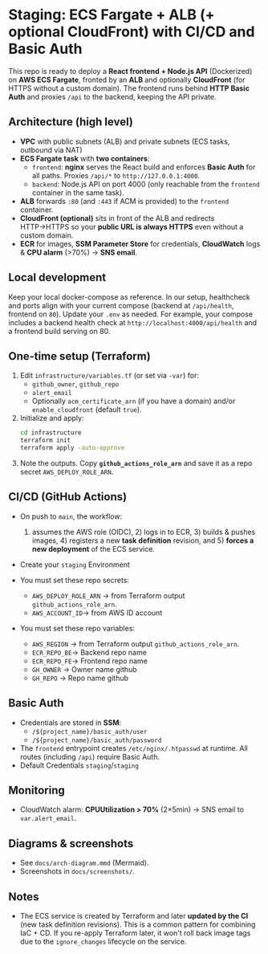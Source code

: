 # Staging: ECS Fargate + ALB (+ optional CloudFront) with CI/CD and Basic Auth

This repo is ready to deploy a **React frontend + Node.js API** (Dockerized) on **AWS ECS Fargate**, fronted by an **ALB** and optionally **CloudFront** (for HTTPS without a custom domain). The frontend runs behind **HTTP Basic Auth** and proxies `/api` to the backend, keeping the API private.

## Architecture (high level)
- **VPC** with public subnets (ALB) and private subnets (ECS tasks, outbound via NAT)
- **ECS Fargate task** with **two containers**:
  - `frontend`: **nginx** serves the React build and enforces **Basic Auth** for all paths. Proxies `/api/*` to `http://127.0.0.1:4000`.
  - `backend`: Node.js API on port 4000 (only reachable from the `frontend` container in the same task).
- **ALB** forwards `:80` (and `:443` if ACM is provided) to the `frontend` container.
- **CloudFront (optional)** sits in front of the ALB and redirects HTTP→HTTPS so your **public URL is always HTTPS** even without a custom domain.
- **ECR** for images, **SSM Parameter Store** for credentials, **CloudWatch** logs & **CPU alarm** (>70%) → **SNS email**.

## Local development
Keep your local docker-compose as reference. In our setup, healthcheck and ports align with your current compose (backend at `/api/health`, frontend on `80`). Update your `.env` as needed. For example, your compose includes a backend health check at `http://localhost:4000/api/health` and a frontend build serving on 80.

## One-time setup (Terraform)
1. Edit `infrastructure/variables.tf` (or set via `-var`) for:
   - `github_owner`, `github_repo`
   - `alert_email`
   - Optionally `acm_certificate_arn` (if you have a domain) and/or `enable_cloudfront` (default `true`).
2. Initialize and apply:
   ```bash
   cd infrastructure
   terraform init
   terraform apply -auto-approve
   ```
3. Note the outputs. Copy **`github_actions_role_arn`** and save it as a repo secret `AWS_DEPLOY_ROLE_ARN`.

## CI/CD (GitHub Actions)
- On push to `main`, the workflow:
  1) assumes the AWS role (OIDC), 2) logs in to ECR, 3) builds & pushes images, 4) registers a new **task definition** revision, and 5) **forces a new deployment** of the ECS service.

- Create your `staging` Environment

- You must set these repo secrets:
  - `AWS_DEPLOY_ROLE_ARN` → from Terraform output `github_actions_role_arn`.
  - `AWS_ACCOUNT_ID`→ from AWS ID account

- You must set these repo variables:
  - `AWS_REGION` → from Terraform output `github_actions_role_arn`.
  - `ECR_REPO_BE`→ Backend repo name
  - `ECR_REPO_FE`→ Frontend repo name
  - `GH_OWNER`   → Owner name github
  - `GH_REPO`    → Repo name github

## Basic Auth
- Credentials are stored in **SSM**:
  - `/${project_name}/basic_auth/user`
  - `/${project_name}/basic_auth/password`
- The `frontend` entrypoint creates `/etc/nginx/.htpasswd` at runtime. All routes (including `/api`) require Basic Auth.
- Default Credentials `staging`/`staging`

## Monitoring
- CloudWatch alarm: **CPUUtilization > 70%** (2×5min) → SNS email to `var.alert_email`.


## Diagrams & screenshots
- See `docs/arch-diagram.mmd` (Mermaid).
- Screenshots in `docs/screenshots/`.

## Notes
- The ECS service is created by Terraform and later **updated by the CI** (new task definition revisions). This is a common pattern for combining IaC + CD. If you re-apply Terraform later, it won't roll back image tags due to the `ignore_changes` lifecycle on the service.
